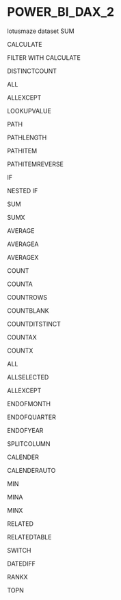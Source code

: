 # POWER_BI_DAX_2
lotusmaze dataset
SUM

CALCULATE

FILTER WITH CALCULATE

DISTINCTCOUNT

ALL

ALLEXCEPT

LOOKUPVALUE

PATH

PATHLENGTH

PATHITEM

PATHITEMREVERSE

IF

NESTED IF

SUM

SUMX

AVERAGE

AVERAGEA

AVERAGEX

COUNT

COUNTA

COUNTROWS

COUNTBLANK

COUNTDITSTINCT

COUNTAX

COUNTX

ALL

ALLSELECTED

ALLEXCEPT

ENDOFMONTH

ENDOFQUARTER

ENDOFYEAR

SPLITCOLUMN

CALENDER

CALENDERAUTO

MIN 

MINA

MINX

RELATED

RELATEDTABLE

SWITCH

DATEDIFF

RANKX

TOPN



